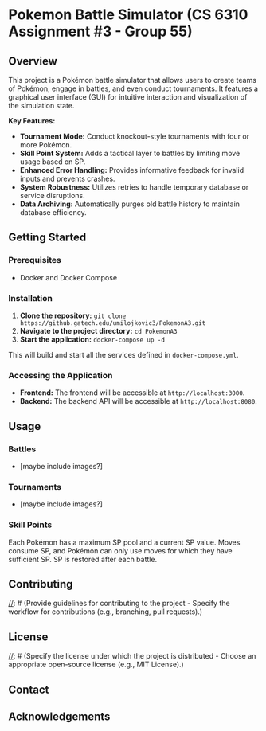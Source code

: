 # Pokemon Battle Simulator (CS 6310 Assignment #3 - Group 55)

## Overview

This project is a Pokémon battle simulator that allows users to create teams of Pokémon, engage in battles, and even conduct tournaments. It features a graphical user interface (GUI) for intuitive interaction and visualization of the simulation state.

**Key Features:**

* **Tournament Mode:** Conduct knockout-style tournaments with four or more Pokémon.
* **Skill Point System:**  Adds a tactical layer to battles by limiting move usage based on SP.
* **Enhanced Error Handling:**  Provides informative feedback for invalid inputs and prevents crashes.
* **System Robustness:** Utilizes retries to handle temporary database or service disruptions.
* **Data Archiving:** Automatically purges old battle history to maintain database efficiency.

## Getting Started

### Prerequisites
* Docker and Docker Compose

### Installation
1. **Clone the repository:** `git clone https://github.gatech.edu/umilojkovic3/PokemonA3.git`
2. **Navigate to the project directory:** `cd PokemonA3`
3. **Start the application:** `docker-compose up -d`

This will build and start all the services defined in `docker-compose.yml`.

### Accessing the Application

* **Frontend:** The frontend will be accessible at `http://localhost:3000`.
* **Backend:** The backend API will be accessible at `http://localhost:8080`.


## Usage

### Battles
- [maybe include images?]

### Tournaments
- [maybe include images?]


### Skill Points

Each Pokémon has a maximum SP pool and a current SP value. Moves consume SP, and Pokémon can only use moves for which they have sufficient SP. SP is restored after each battle.


## Contributing

[//]: # (Provide guidelines for contributing to the project -  Specify the workflow for contributions (e.g., branching, pull requests).)

## License

[//]: # (Specify the license under which the project is distributed - Choose an appropriate open-source license (e.g., MIT License).)

## Contact

[//]: # (Provide contact information for questions or support)

## Acknowledgements

[//]: # (Acknowledge any third-party libraries, tools, or resources used)



